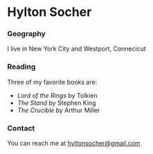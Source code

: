 # Hylton Socher

### Geography

I live in New York City and Westport, Connecicut

### Reading

Three of my favorite books are:

- *Lord of the Rings* by Tolkien
- *The Stand* by Stephen King
- *The Crucible* by Arthur Miller

### Contact

You can reach me at hyltonsocher@gmail.com
